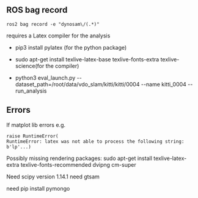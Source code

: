 

## ROS bag record
```
ros2 bag record -e "dynosam\/(.*)"
```


requires a Latex compiler for the analysis
- pip3 install pylatex (for the python package)
- sudo apt-get install texlive-latex-base texlive-fonts-extra texlive-science(for the compiler)


- python3 eval_launch.py --dataset_path=/root/data/vdo_slam/kitti/kitti/0004 --name kitti_0004 --run_analysis


## Errors
If matplot lib errors e.g.
```
raise RuntimeError(
RuntimeError: latex was not able to process the following string:
b'lp'...)

```
Possibly missing rendering packages: sudo apt-get install texlive-latex-extra texlive-fonts-recommended dvipng cm-super

Need scipy version 1.14.1
need gtsam

need pip install pymongo
